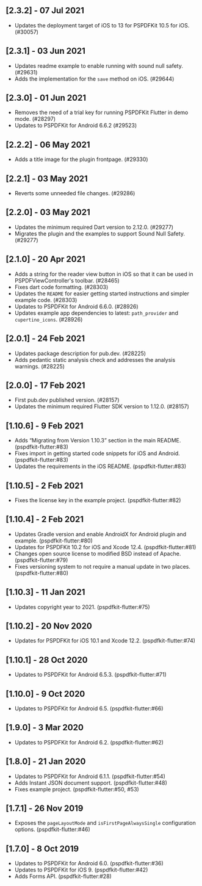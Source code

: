 ## [2.3.2] - 07 Jul 2021

- Updates the deployment target of iOS to 13 for PSPDFKit 10.5 for iOS. (#30057)

## [2.3.1] - 03 Jun 2021

- Updates readme example to enable running with sound null safety. (#29631)
- Adds the implementation for the `save` method on iOS. (#29644)

## [2.3.0] - 01 Jun 2021

- Removes the need of a trial key for running PSPDFKit Flutter in demo mode. (#28297)
- Updates to PSPDFKit for Android 6.6.2 (#29523)

## [2.2.2] - 06 May 2021

- Adds a title image for the plugin frontpage. (#29330)

## [2.2.1] - 03 May 2021

- Reverts some unneeded file changes. (#29286)

## [2.2.0] - 03 May 2021

- Updates the minimum required Dart version to 2.12.0. (#29277)
- Migrates the plugin and the examples to support Sound Null Safety. (#29277)

## [2.1.0] - 20 Apr 2021

- Adds a string for the reader view button in iOS so that it can be used in PSPDFViewController's toolbar. (#28465)
- Fixes dart code formatting. (#28303)
- Updates the `README` for easier getting started instructions and simpler example code. (#28303)
- Updates to PSPDFKit for Android 6.6.0. (#28926)
- Updates example app dependencies to latest: `path_provider` and `cupertino_icons`. (#28926)

## [2.0.1] - 24 Feb 2021

- Updates package description for pub.dev. (#28225)
- Adds pedantic static analysis check and addresses the analysis warnings. (#28225)

## [2.0.0] - 17 Feb 2021

- First pub.dev published version. (#28157)
- Updates the minimum required Flutter SDK version to 1.12.0. (#28157)

## [1.10.6] - 9 Feb 2021

- Adds “Migrating from Version 1.10.3” section in the main README. (pspdfkit-flutter:#83)
- Fixes import in getting started code snippets for iOS and Android. (pspdfkit-flutter:#83)
- Updates the requirements in the iOS README. (pspdfkit-flutter:#83)

## [1.10.5] - 2 Feb 2021

- Fixes the license key in the example project. (pspdfkit-flutter:#82)

## [1.10.4] - 2 Feb 2021

- Updates Gradle version and enable AndroidX for Android plugin and example. (pspdfkit-flutter:#80)
- Updates for PSPDFKit 10.2 for iOS and Xcode 12.4. (pspdfkit-flutter:#81)
- Changes open source license to modified BSD instead of Apache. (pspdfkit-flutter:#79)
- Fixes versioning system to not require a manual update in two places. (pspdfkit-flutter:#80)

## [1.10.3] - 11 Jan 2021

- Updates copyright year to 2021. (pspdfkit-flutter:#75)

## [1.10.2] - 20 Nov 2020

- Updates for PSPDFKit for iOS 10.1 and Xcode 12.2. (pspdfkit-flutter:#74)

## [1.10.1] - 28 Oct 2020

- Updates to PSPDFKit for Android 6.5.3. (pspdfkit-flutter:#71)

## [1.10.0] - 9 Oct 2020

- Updates to PSPDFKit for Android 6.5. (pspdfkit-flutter:#66)

## [1.9.0] - 3 Mar 2020

- Updates to PSPDFKit for Android 6.2. (pspdfkit-flutter:#62)

## [1.8.0] - 21 Jan 2020

- Updates to PSPDFKit for Android 6.1.1. (pspdfkit-flutter:#54)
- Adds Instant JSON document support. (pspdfkit-flutter:#48)
- Fixes example project. (pspdfkit-flutter:#50, #53)

## [1.7.1] - 26 Nov 2019

- Exposes the `pageLayoutMode` and `isFirstPageAlwaysSingle` configuration options. (pspdfkit-flutter:#46)

## [1.7.0] - 8 Oct 2019

- Updates to PSPDFKit for Android 6.0. (pspdfkit-flutter:#36)
- Updates to PSPDFKit for iOS 9. (pspdfkit-flutter:#42)
- Adds Forms API. (pspdfkit-flutter:#28)
